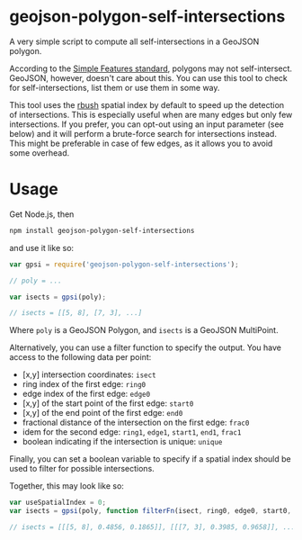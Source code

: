 # geojson-polygon-self-intersections

A very simple script to compute all self-intersections in a GeoJSON polygon.

According to the [Simple Features standard](https://en.wikipedia.org/wiki/Simple_Features), polygons may not self-intersect. GeoJSON, however, doesn't care about this. You can use this tool to check for self-intersections, list them or use them in some way.

This tool uses the [rbush](https://github.com/mourner/rbush) spatial index by default to speed up the detection of intersections. This is especially useful when are many edges but only few intersections. If you prefer, you can opt-out using an input parameter (see below) and it will perform a brute-force search for intersections instead. This might be preferable in case of few edges, as it allows you to avoid some overhead.

# Usage

Get Node.js, then

```bash
npm install geojson-polygon-self-intersections
```

and use it like so:

```javascript
var gpsi = require('geojson-polygon-self-intersections');

// poly = ...

var isects = gpsi(poly);

// isects = [[5, 8], [7, 3], ...]
```

Where `poly` is a GeoJSON Polygon, and `isects` is a GeoJSON MultiPoint.

Alternatively, you can use a filter function to specify the output. You have access to the following data per point:

- [x,y] intersection coordinates: `isect`
- ring index of the first edge: `ring0`
- edge index of the first edge: `edge0`
- [x,y] of the start point of the first edge: `start0`
- [x,y] of the end point of the first edge: `end0`
- fractional distance of the intersection on the first edge: `frac0`
- idem for the second edge: `ring1`, `edge1`, `start1`, `end1`, `frac1`
- boolean indicating if the intersection is unique: `unique`

Finally, you can set a boolean variable to specify if a spatial index should be used to filter for possible intersections.

Together, this may look like so:

```javascript
var useSpatialIndex = 0;
var isects = gpsi(poly, function filterFn(isect, ring0, edge0, start0, end0, frac0, ring1, edge1, start1, end1, frac1, unique){return [isect, frac0, frac1];}, useSpatialIndex);

// isects = [[[5, 8], 0.4856, 0.1865]], [[[7, 3], 0.3985, 0.9658]], ...]
```
